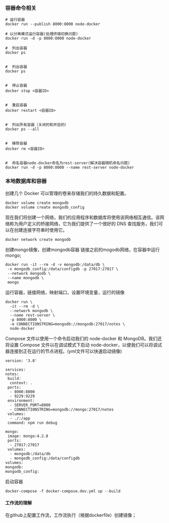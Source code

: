 ### 容器命令相关
```
# 运行容器
docker run --publish 8000:8000 node-docker

# 以分离模式运行容器(处理终端切换问题)
docker run -d -p 8000:8000 node-docker

#  列出容器
docker ps


#  列出容器
docker ps


#  停止容器
docker stop <容器ID>


#  重启容器
docker restart <容器ID>


#  列出所有容器（关闭的和开启的）
docker ps --all


#  移除容器
docker rm <容器ID>


#  命名容器node-docker命名为rest-server(解决容器随机命名问题)
docker run -d -p 8000:8000 --name rest-server node-docker

```


### 本地数据库和容器

创建几个 Docker 可以管理的卷来存储我们的持久数据和配置。
```
docker volume create mongodb
docker volume create mongodb_config
```

现在我们将创建一个网络，我们的应用程序和数据库将使用该网络相互通信。该网络称为用户定义的桥接网络，它为我们提供了一个很好的 DNS 查找服务，我们可以在创建连接字符串时使用它。
```
docker network create mongodb
```

创建mongo镜像，创建mongodb容器 链接之前的mogodb网络，在容器中运行mongo;
```
docker run -it --rm -d -v mongodb:/data/db \
 -v mongodb_config:/data/configdb -p 27017:27017 \
 --network mongodb \
 --name mongodb \
 mongo
```


运行容器，链接网络，映射端口，设置环境变量，运行的镜像
```
docker run \
  -it --rm -d \
  --network mongodb \
  --name rest-server \
  -p 8000:8000 \
  -e CONNECTIONSTRING=mongodb://mongodb:27017/notes \
  node-docker
```


 Compose 文件以使用一个命令启动我们的 node-docker 和 MongoDB。我们还将设置 Compose 文件以在调试模式下启动 node-docker，以便我们可以将调试器连接到正在运行的节点进程。(yml文件可以快速启动镜像)


 ```
version: '3.8'

services:
 notes:
  build:
   context: .
  ports:
   - 8000:8000
   - 9229:9229
  environment:
   - SERVER_PORT=8000
   - CONNECTIONSTRING=mongodb://mongo:27017/notes
  volumes:
   - ./:/app
  command: npm run debug

 mongo:
  image: mongo:4.2.8
  ports:
   - 27017:27017
  volumes:
   - mongodb:/data/db
   - mongodb_config:/data/configdb
volumes:
 mongodb:
 mongodb_config:
 ```

启动容器
```
docker-compose -f docker-compose.dev.yml up --build
```




#### 工作流的理解


在github上配置工作流，工作流执行（根据dockerfile）创建镜像；
